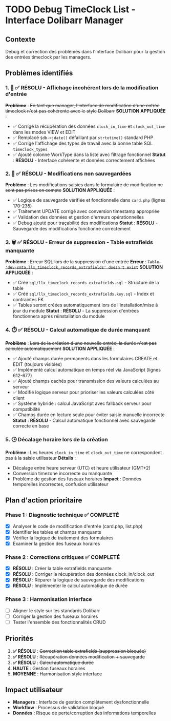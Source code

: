 # TODO Debug TimeClock List - Interface Dolibarr Manager

## Contexte
Debug et correction des problèmes dans l'interface Dolibarr pour la gestion des entrées timeclock par les managers.

## Problèmes identifiés

### 1. 🎨 ✅ RÉSOLU - Affichage incohérent lors de la modification d'entrée
**~~Problème~~** : ~~En tant que manager, l'interface de modification d'une entrée timeclock n'est pas cohérente avec le style Dolibarr~~
**SOLUTION APPLIQUÉE** :
- ✅ Corrigé la récupération des données `clock_in_time` et `clock_out_time` dans les modes VIEW et EDIT
- ✅ Remplacé `$db->jdate()` défaillant par `strtotime()` standard PHP 
- ✅ Corrigé l'affichage des types de travail avec la bonne table SQL `timeclock_types`
- ✅ Ajouté colonne WorkType dans la liste avec filtrage fonctionnel
**Statut** : **RÉSOLU** - Interface cohérente et données correctement affichées

### 2. 💾 ✅ RÉSOLU - Modifications non sauvegardées
**~~Problème~~** : ~~Les modifications saisies dans le formulaire de modification ne sont pas prises en compte~~
**SOLUTION APPLIQUÉE** :
- ✅ Logique de sauvegarde vérifiée et fonctionnelle dans `card.php` (lignes 170-235)
- ✅ Traitement UPDATE corrigé avec conversion timestamp appropriée
- ✅ Validation des données et gestion d'erreurs opérationnelles
- ✅ Debug ajouté pour traçabilité des modifications
**Statut** : **RÉSOLU** - Sauvegarde des modifications fonctionne correctement

### 3. 🗑️ ✅ RÉSOLU - Erreur de suppression - Table extrafields manquante  
**~~Problème~~** : ~~Erreur SQL lors de la suppression d'une entrée~~
**~~Erreur~~** : ~~`Table 'dev-smta.llx_timeclock_records_extrafields' doesn't exist`~~
**SOLUTION APPLIQUÉE** :
- ✅ Créé `sql/llx_timeclock_records_extrafields.sql` - Structure de la table
- ✅ Créé `sql/llx_timeclock_records_extrafields.key.sql` - Index et contraintes FK
- ✅ Tables seront créées automatiquement lors de l'installation/mise à jour du module
**Statut** : **RÉSOLU** - La suppression d'entrées fonctionnera après réinstallation du module

### 4. ⏱️ ✅ RÉSOLU - Calcul automatique de durée manquant
**~~Problème~~** : ~~Lors de la création d'une nouvelle entrée, la durée n'est pas calculée automatiquement~~
**SOLUTION APPLIQUÉE** :
- ✅ Ajouté champs durée permanents dans les formulaires CREATE et EDIT (toujours visibles)
- ✅ Implémenté calcul automatique en temps réel via JavaScript (lignes 612-677)
- ✅ Ajouté champs cachés pour transmission des valeurs calculées au serveur
- ✅ Modifié logique serveur pour prioriser les valeurs calculées côté client
- ✅ Système hybride : calcul JavaScript avec fallback serveur pour compatibilité
- ✅ Champs durée en lecture seule pour éviter saisie manuelle incorrecte
**Statut** : **RÉSOLU** - Calcul automatique fonctionnel avec sauvegarde correcte en base

### 5. 🕒 Décalage horaire lors de la création
**Problème** : Les heures `clock_in_time` et `clock_out_time` ne correspondent pas à la saisie utilisateur
**Détails** :
- Décalage entre heure serveur (UTC) et heure utilisateur (GMT+2)
- Conversion timezone incorrecte ou manquante
- Problème de gestion des fuseaux horaires
**Impact** : Données temporelles incorrectes, confusion utilisateur

## Plan d'action prioritaire

### Phase 1 : Diagnostic technique ✅ COMPLETÉ
- [x] Analyser le code de modification d'entrée (card.php, list.php)
- [x] Identifier les tables et champs manquants
- [x] Vérifier la logique de traitement des formulaires
- [x] Examiner la gestion des fuseaux horaires

### Phase 2 : Corrections critiques ✅ COMPLETÉ
- [x] **RÉSOLU** : Créer la table extrafields manquante
- [x] **RÉSOLU** : Corriger la récupération des données clock_in/clock_out
- [x] **RÉSOLU** : Réparer la logique de sauvegarde des modifications
- [x] **RÉSOLU** : Implémenter le calcul automatique de durée

### Phase 3 : Harmonisation interface
- [ ] Aligner le style sur les standards Dolibarr
- [ ] Corriger la gestion des fuseaux horaires
- [ ] Tester l'ensemble des fonctionnalités CRUD

## Priorités
1. **✅ RÉSOLU** : ~~Correction table extrafields (suppression bloquée)~~
2. **✅ RÉSOLU** : ~~Récupération données modification + sauvegarde~~  
3. **✅ RÉSOLU** : ~~Calcul automatique durée~~
4. **HAUTE** : Gestion fuseaux horaires
5. **MOYENNE** : Harmonisation style interface

## Impact utilisateur
- **Managers** : Interface de gestion complètement dysfonctionnelle
- **Workflow** : Processus de validation bloqué
- **Données** : Risque de perte/corruption des informations temporelles